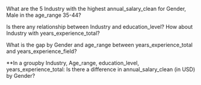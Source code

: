 What are the 5 Industry with the highest annual_salary_clean for Gender, Male in the age_range 35-44?

Is there any relationship between Industry and education_level? How about Industry with years_experience_total?

What is the gap by Gender and age_range between years_experience_total and years_experience_field?

**In a groupby Industry, Age_range, education_level, years_experience_total:
Is there a difference in annual_salary_clean (in USD) by Gender?